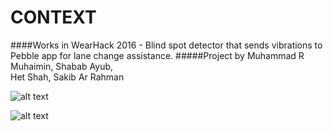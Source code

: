 # CONTEXT 
####Works in WearHack 2016 - Blind spot detector that sends vibrations to Pebble app for lane change assistance.
#####Project by 
Muhammad R Muhaimin,
Shabab Ayub,   
Het Shah, 
Sakib Ar Rahman 

![alt text](wearhack16/process.png "The Process")

![alt text](wearhack16/demp.png "Implementation")
